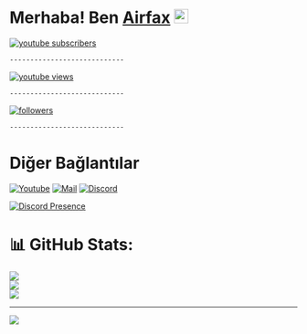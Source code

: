 # Merhaba! Ben [Airfax](https://github.com/airfax8) <img src="https://cdn.discordapp.com/avatars/1036147521875103764/914c70b0a051523db6de01cef5df138c.webp?size=1024" width="25px">

  <a href="https://www.youtube.com/channel/UC8rUaGDtdoKIZF4NqKzaZ5A?sub_confirmation=1">
    <img alt="youtube subscribers" title="Youtube Kanalıma Abone Ol" src="https://img.shields.io/youtube/channel/subscribers/UC8rUaGDtdoKIZF4NqKzaZ5A?label=Abone&style=social"/></a> 
    
    
    ----------------------------
    
    
  <a href="https://www.youtube.com/channel/UC8rUaGDtdoKIZF4NqKzaZ5A?sub_confirmation=1">
    <img alt="youtube views" title="YouTube İzlenme Sayım" src="https://img.shields.io/youtube/channel/views/UC8rUaGDtdoKIZF4NqKzaZ5A?label=G%C3%B6r%C3%BCnt%C3%BCleme&style=social"/></a> 
    
    
    ----------------------------
    
  <a href="https://github.com/airfax8">
    <img alt="followers" title="Github'dan Takip Et" src="https://img.shields.io/github/followers/airfax8?style=social"/></a>


    ----------------------------
    
    
# Diğer Bağlantılar

[![Youtube](https://img.shields.io/badge/-YouTube-red?style=for-the-badge&logo=youtube&logoColor=white)](https://www.youtube.com/channel/UC8rUaGDtdoKIZF4NqKzaZ5A?sub_confirmation=1)
[![Mail](https://img.shields.io/badge/INSTAGRAM%20-DC3175.svg?&style=for-the-badge&logo=instagram&logoColor=white)](https://www.instagram.com/airboy.fax)
[![Discord](https://img.shields.io/badge/Discord-7289DA?style=for-the-badge&logo=discord&logoColor=white)](https://discord.gg/h7BGxKARgU)

[![Discord Presence](https://lanyard.cnrad.dev/api/837953203197968414)](https://discord.com/users/837953203197968414)


# 📊 GitHub Stats:
![](https://github-readme-stats.vercel.app/api?username=airfax8&theme=radical&hide_border=false&include_all_commits=true&count_private=false)<br/>
![](https://github-readme-streak-stats.herokuapp.com/?user=airfax8&theme=radical&hide_border=false)<br/>
![](https://github-readme-stats.vercel.app/api/top-langs/?username=airfax8&theme=radical&hide_border=false&include_all_commits=true&count_private=false&layout=compact)

---
[![](https://visitcount.itsvg.in/api?id=TitanLion72&icon=7&color=0)](https://airfax.cf)
